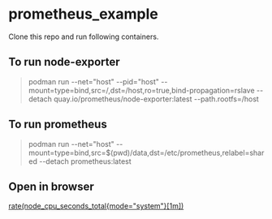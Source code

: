 # prometheus_example

Clone this repo and run following containers.

## To run node-exporter

> podman run --net="host" --pid="host" --mount=type=bind,src=/,dst=/host,ro=true,bind-propagation=rslave --detach quay.io/prometheus/node-exporter:latest --path.rootfs=/host

## To run prometheus

> podman run --net="host" --mount=type=bind,src=$(pwd)/data,dst=/etc/prometheus,relabel=shared --detach prometheus:latest

## Open in browser

[rate(node_cpu_seconds_total{mode="system"}[1m])](http://localhost:9090/graph?g0.expr=rate(node_cpu_seconds_total%7Bmode%3D%22system%22%7D%5B1m%5D)&g0.tab=0&g0.stacked=0&g0.range_input=1h)
